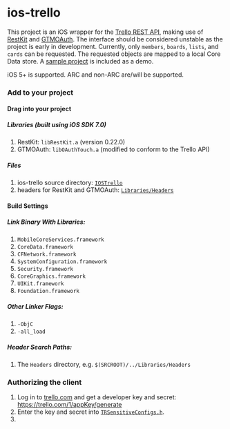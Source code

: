 ios-trello
==========

This project is an iOS wrapper for the [Trello REST API](https://trello.com/docs/index.html), making use of [RestKit](http://restkit.org/) and [GTMOAuth](http://code.google.com/p/gtm-oauth/). The interface should be considered unstable as the project is early in development. Currently, only `members`, `boards`, `lists`, and `cards` can be requested. The requested objects are mapped to a local Core Data store. A [sample project](https://github.com/ykjchen/ios-trello/tree/master/SampleProject) is included as a demo.

iOS 5+ is supported. ARC and non-ARC are/will be supported.

### Add to your project

#### Drag into your project
##### Libraries (built using iOS SDK 7.0)
1. RestKit: `libRestKit.a` (version 0.22.0)
2. GTMOAuth: `libOAuthTouch.a` (modified to conform to the Trello API)

##### Files
1. ios-trello source directory: [`IOSTrello`](https://github.com/ykjchen/ios-trello/tree/master/IOSTrello)
2. headers for RestKit and GTMOAuth: [`Libraries/Headers`](https://github.com/ykjchen/ios-trello/tree/master/Libraries/Headers)

#### Build Settings
##### Link  Binary With Libraries:
1. `MobileCoreServices.framework`  
2. `CoreData.framework`  
3. `CFNetwork.framework`  
4. `SystemConfiguration.framework`  
5. `Security.framework`  
6. `CoreGraphics.framework`  
7. `UIKit.framework`  
8. `Foundation.framework`  

##### Other Linker Flags:
1. `-ObjC`  
2. `-all_load`  

##### Header Search Paths:
1. The `Headers` directory, e.g. `$(SRCROOT)/../Libraries/Headers`  

### Authorizing the client

1. Log in to [trello.com](https://trello.com) and get a developer key and secret: https://trello.com/1/appKey/generate
2. Enter the key and secret into [`TRSensitiveConfigs.h`](https://github.com/ykjchen/ios-trello/blob/master/IOSTrello/Resources/TRSensitiveConfigs.h).
3. 


